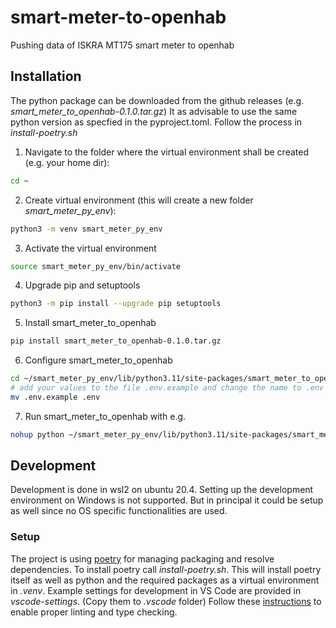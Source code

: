 # smart-meter-to-openhab
Pushing data of ISKRA MT175 smart meter to openhab

## Installation ##
The python package can be downloaded from the github releases (e.g. *smart_meter_to_openhab-0.1.0.tar.gz*)
It as advisable to use the same python version as specfied in the pyproject.toml.
Follow the process in *install-poetry.sh* 

1. Navigate to the folder where the virtual environment shall be created (e.g. your home dir):
```bash
cd ~
```
2. Create virtual environment (this will create a new folder *smart_meter_py_env*):
```bash
python3 -m venv smart_meter_py_env
```
3. Activate the virtual environment
```bash
source smart_meter_py_env/bin/activate
```
4. Upgrade pip and setuptools
```bash
python3 -m pip install --upgrade pip setuptools
```
5. Install smart_meter_to_openhab
```bash
pip install smart_meter_to_openhab-0.1.0.tar.gz
```
6. Configure smart_meter_to_openhab
```bash
cd ~/smart_meter_py_env/lib/python3.11/site-packages/smart_meter_to_openhab
# add your values to the file .env.example and change the name to .env
mv .env.example .env
```
7. Run smart_meter_to_openhab with e.g.
```bash
nohup python ~/smart_meter_py_env/lib/python3.11/site-packages/smart_meter_to_openhab_scripts/main.py --logfile ~/smart_meter.log --verbose &
```

## Development ##
Development is done in wsl2 on ubuntu 20.4.
Setting up the development environment on Windows is not supported. But in principal it could be setup as well since no OS specific functionalities are used.

### Setup ###
The project is using [poetry](https://python-poetry.org/) for managing packaging and resolve dependencies.
To install poetry call *install-poetry.sh*. This will install poetry itself as well as python and the required packages as a virtual environment in *.venv*.
Example settings for development in VS Code are provided in *vscode-settings*. (Copy them to *.vscode* folder)
Follow these [instructions](https://docs.pydantic.dev/latest/integrations/visual_studio_code/) to enable proper linting and type checking. 